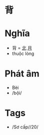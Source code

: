 # 背

# Nghĩa
* 背 = [北](北.md) [月](月.md)
* thuộc lòng

# Phát âm
* Bèi
*  /bội/

# Tags
* /Sơ cấp//20/


